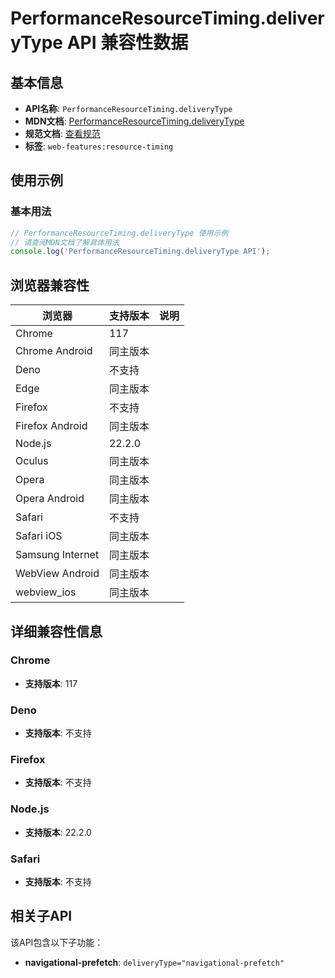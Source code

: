 # PerformanceResourceTiming.deliveryType API 兼容性数据

## 基本信息

- **API名称**: `PerformanceResourceTiming.deliveryType`
- **MDN文档**: [PerformanceResourceTiming.deliveryType](https://developer.mozilla.org/docs/Web/API/PerformanceResourceTiming/deliveryType)
- **规范文档**: [查看规范](https://w3c.github.io/resource-timing/#dom-performanceresourcetiming-deliverytype)
- **标签**: `web-features:resource-timing`

## 使用示例

### 基本用法

```javascript
// PerformanceResourceTiming.deliveryType 使用示例
// 请查阅MDN文档了解具体用法
console.log('PerformanceResourceTiming.deliveryType API');
```

## 浏览器兼容性

| 浏览器 | 支持版本 | 说明 |
|--------|----------|------|
| Chrome | 117 |  |
| Chrome Android | 同主版本 |  |
| Deno | 不支持 |  |
| Edge | 同主版本 |  |
| Firefox | 不支持 |  |
| Firefox Android | 同主版本 |  |
| Node.js | 22.2.0 |  |
| Oculus | 同主版本 |  |
| Opera | 同主版本 |  |
| Opera Android | 同主版本 |  |
| Safari | 不支持 |  |
| Safari iOS | 同主版本 |  |
| Samsung Internet | 同主版本 |  |
| WebView Android | 同主版本 |  |
| webview_ios | 同主版本 |  |

## 详细兼容性信息

### Chrome

- **支持版本**: 117

### Deno

- **支持版本**: 不支持

### Firefox

- **支持版本**: 不支持

### Node.js

- **支持版本**: 22.2.0

### Safari

- **支持版本**: 不支持

## 相关子API

该API包含以下子功能：

- **navigational-prefetch**: `deliveryType="navigational-prefetch"`

